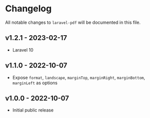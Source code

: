 # Changelog

All notable changes to `laravel-pdf` will be documented in this file.

## v1.2.1 - 2023-02-17

- Laravel 10

## v1.1.0 - 2022-10-07

- Expose `format`, `landscape`, `marginTop`, `marginRight`, `marginBottom`, `marginLeft` as options

## v1.0.0 - 2022-10-07

- Initial public release
